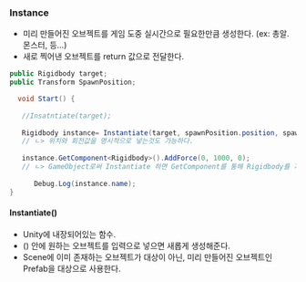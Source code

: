 ### Instance
- 미리 만들어진 오브젝트를 게임 도중 실시간으로 필요한만큼 생성한다. (ex: 총알. 몬스터, 등...)
- 새로 찍어낸 오브젝트를 return 값으로 전달한다.

```C#
public Rigidbody target;
public Transform SpawnPosition;

  void Start() {    
   
   //Insatntiate(target);
   
   Rigidbody instance= Instantiate(target, spawnPosition.position, spawnPosition.ratation);
   // ㄴ> 위치와 회전값을 명시적으로 넣는것도 가능하다.
   
   instance.GetComponent<Rigidbody>().AddForce(0, 1000, 0);
   // ㄴ> GameObject로써 Instantiate 하면 GetComponent를 통해 Rigidbody를 가져올 수 있다.
      
      Debug.Log(instance.name);
}
```

#### Instantiate()
- Unity에 내장되어있는 함수.
- () 안에 원하는 오브젝트를 입력으로 넣으면 새롭게 생성해준다.
- Scene에 이미 존재하는 오브젝트가 대상이 아닌, 미리 만들어진 오브젝트인 Prefab을 대상으로 사용한다.
